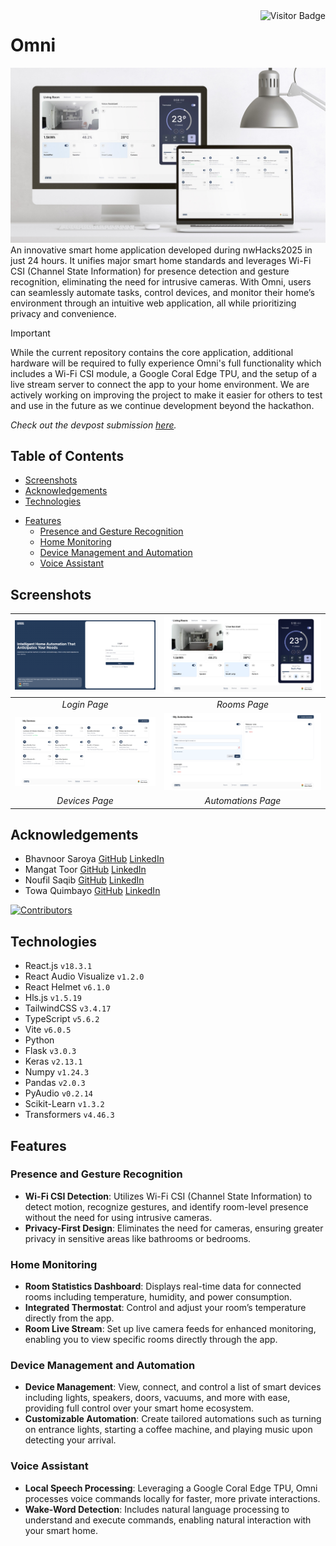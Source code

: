 <img align="right" alt="Visitor Badge" src="https://visitor-badge.laobi.icu/badge?page_id=towaquimbayo.Omni">

# Omni

![Omni Thumbnail](screenshots/omni-thumbnail.jpg)
An innovative smart home application developed during nwHacks2025 in just 24 hours. It unifies major smart home standards and leverages Wi-Fi CSI (Channel State Information) for presence detection and gesture recognition, eliminating the need for intrusive cameras. With Omni, users can seamlessly automate tasks, control devices, and monitor their home’s environment through an intuitive web application, all while prioritizing privacy and convenience.

> [!IMPORTANT]
> While the current repository contains the core application, additional hardware will be required to fully experience Omni's full functionality which includes a Wi-Fi CSI module, a Google Coral Edge TPU, and the setup of a live stream server to connect the app to your home environment. We are actively working on improving the project to make it easier for others to test and use in the future as we continue development beyond the hackathon.

_Check out the devpost submission [_here_](https://devpost.com/software/omni-pt4ia1)._

## Table of Contents

* [Screenshots](#screenshots)
* [Acknowledgements](#acknowledgements)
* [Technologies](#technologies)
<!-- * [Usage](#usage)
  * [Prerequisites](#prerequisites)
  * [Installation](#installation)
  * [Environment Variables Setup](#environment-variables-setup)
  * [Run The App](#run-the-app) -->
* [Features](#features)
  * [Presence and Gesture Recognition](#presence-and-gesture-recognition)
  * [Home Monitoring](#home-monitoring)
  * [Device Management and Automation](#device-management-and-automation)
  * [Voice Assistant](#voice-assistant)

## Screenshots

| ![Login Page](screenshots/login.png) | ![Rooms Page](screenshots/rooms.png) |
|:--:|:--:|
| _Login Page_ | _Rooms Page_ |
| ![Devices Page](screenshots/devices.png) | ![Automations Page](screenshots/automations.png) |
| _Devices Page_ | _Automations Page_ |

## Acknowledgements

* Bhavnoor Saroya [GitHub](https://github.com/BhavnoorSaroya) [LinkedIn](https://www.linkedin.com/in/bhavnoor-saroya)
* Mangat Toor [GitHub](https://github.com/immangat) [LinkedIn](https://www.linkedin.com/in/immangat)
* Noufil Saqib [GitHub](https://github.com/noufilsaqib) [LinkedIn](https://www.linkedin.com/in/muhammad-noufil-saqib/)
* Towa Quimbayo [GitHub](https://github.com/towaquimbayo) [LinkedIn](https://www.linkedin.com/in/towa-quimbayo/)

[![Contributors](https://contrib.rocks/image?repo=towaquimbayo/Omni)](https://github.com/towaquimbayo/Omni/graphs/contributors)

## Technologies

* React.js `v18.3.1`
* React Audio Visualize `v1.2.0`
* React Helmet `v6.1.0`
* Hls.js `v1.5.19`
* TailwindCSS `v3.4.17`
* TypeScript `v5.6.2`
* Vite `v6.0.5`
* Python
* Flask `v3.0.3`
* Keras `v2.13.1`
* Numpy `v1.24.3`
* Pandas `v2.0.3`
* PyAudio `v0.2.14`
* Scikit-Learn `v1.3.2`
* Transformers `v4.46.3`

## Features

### Presence and Gesture Recognition

* __Wi-Fi CSI Detection__: Utilizes Wi-Fi CSI (Channel State Information) to detect motion, recognize gestures, and identify room-level presence without the need for using intrusive cameras.
* __Privacy-First Design__: Eliminates the need for cameras, ensuring greater privacy in sensitive areas like bathrooms or bedrooms.

### Home Monitoring

* __Room Statistics Dashboard__: Displays real-time data for connected rooms including temperature, humidity, and power consumption.
* __Integrated Thermostat__: Control and adjust your room’s temperature directly from the app.
* __Room Live Stream__: Set up live camera feeds for enhanced monitoring, enabling you to view specific rooms directly through the app.

### Device Management and Automation

* __Device Management__: View, connect, and control a list of smart devices including lights, speakers, doors, vacuums, and more with ease, providing full control over your smart home ecosystem.
* __Customizable Automation__: Create tailored automations such as turning on entrance lights, starting a coffee machine, and playing music upon detecting your arrival.

### Voice Assistant

* __Local Speech Processing__: Leveraging a Google Coral Edge TPU, Omni processes voice commands locally for faster, more private interactions.
* __Wake-Word Detection__: Includes natural language processing to understand and execute commands, enabling natural interaction with your smart home.
